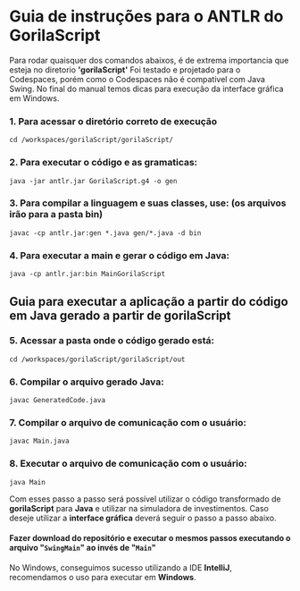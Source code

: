 
# Guia de instruções para o ANTLR do GorilaScript
Para rodar quaisquer dos comandos abaixos, é de extrema importancia que esteja no diretorio **'gorilaScript'**
Foi testado e projetado para o Codespaces, porém como o Codespaces não é compativel com Java Swing. No final do manual temos dicas para execução da interface gráfica em Windows.

### 1. Para acessar o diretório correto de execução
```cd /workspaces/gorilaScript/gorilaScript/```

### 2. Para executar o código e as gramaticas:

```java -jar antlr.jar GorilaScript.g4 -o gen```

### 3. Para compilar a linguagem e suas classes, use: (os arquivos irão para a pasta bin)

```javac -cp antlr.jar:gen *.java gen/*.java -d bin```

### 4. Para executar a main e gerar o código em Java:

```java -cp antlr.jar:bin MainGorilaScript```


## Guia para executar a aplicação a partir do código em Java gerado a partir de gorilaScript

### 5. Acessar a pasta onde o código gerado está:
```cd /workspaces/gorilaScript/gorilaScript/out```

### 6. Compilar o arquivo gerado Java:
```javac GeneratedCode.java```

### 7. Compilar o arquivo de comunicação com o usuário:
```javac Main.java```

### 8. Executar o arquivo de comunicação com o usuário:
```java Main```

Com esses passo a passo será possível utilizar o código transformado de **gorilaScript** para **Java** e utilizar na simuladora de investimentos. Caso deseje utilizar a **interface gráfica** deverá seguir o passo a passo abaixo.

#### Fazer download do repositório e executar o mesmos passos executando o arquivo "```SwingMain```" ao invés de "```Main```" 
No Windows, conseguimos sucesso utilizando a IDE **IntelliJ**, recomendamos o uso para executar em **Windows**.
